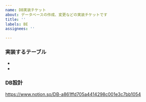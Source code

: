 ```yaml
---
name: DB実装チケット
about: データベースの作成、変更などの実装チケットです
title: ''
labels: BE
assignees: ''

---
```


### 実装するテーブル
- 
- 

### DB設計
https://www.notion.so/DB-a861ffd705a4414298c001e3c7bb1054
